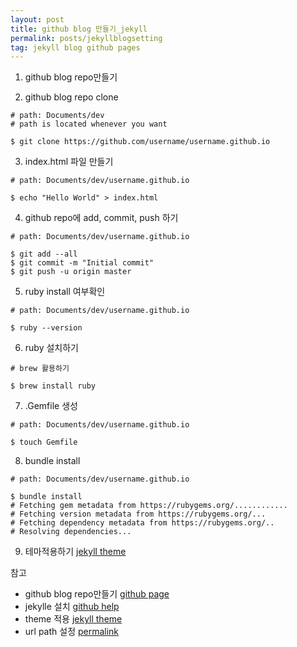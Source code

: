 ```yaml
---
layout: post
title: github blog 만들기_jekyll
permalink: posts/jekyllblogsetting
tag: jekyll blog github pages
---
```



1. github blog repo만들기


2. github blog repo clone
```
# path: Documents/dev
# path is located whenever you want

$ git clone https://github.com/username/username.github.io
```
3. index.html 파일 만들기
```
# path: Documents/dev/username.github.io

$ echo "Hello World" > index.html
```
4. github repo에 add, commit, push 하기
```
# path: Documents/dev/username.github.io

$ git add --all
$ git commit -m "Initial commit"
$ git push -u origin master
```
5. ruby install 여부확인
```
# path: Documents/dev/username.github.io

$ ruby --version
```

6. ruby 설치하기
```
# brew 활용하기

$ brew install ruby
```

7. .Gemfile 생성
```
# path: Documents/dev/username.github.io

$ touch Gemfile
```

8. bundle install
```
# path: Documents/dev/username.github.io

$ bundle install
# Fetching gem metadata from https://rubygems.org/............
# Fetching version metadata from https://rubygems.org/...
# Fetching dependency metadata from https://rubygems.org/..
# Resolving dependencies...
```
9. 테마적용하기
[jekyll theme](http://jekyllthemes.org/)


참고

* github blog repo만들기 [github page](https://pages.github.com/)
* jekylle 설치 [github help](https://help.github.com/articles/setting-up-your-github-pages-site-locally-with-jekyll/)
* theme 적용 [jekyll theme](http://jekyllthemes.org/)
* url path 설정 [permalink](https://jekyllrb.com/docs/permalinks/#permalink-style-examples)